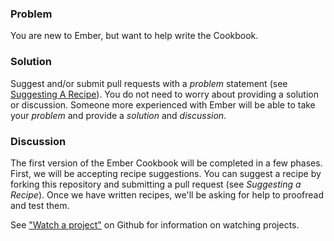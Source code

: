 ### Problem
You are new to Ember, but want to help write the Cookbook.

### Solution
Suggest and/or submit pull requests with a _problem_ statement (see [Suggesting A Recipe](suggesting_a_recipe)). You do not need to worry about providing a solution or discussion. Someone more experienced with Ember will be able to take your _problem_ and provide a _solution_ and _discussion_.

### Discussion
The first version of the Ember Cookbook will be completed in a few phases. First, we will be accepting
recipe suggestions. You can suggest a recipe by forking this repository and submitting a pull request
(see _Suggesting a Recipe_). Once we have written recipes, we'll be asking for help to proofread and test
them.

See ["Watch a project"](https://help.github.com/articles/be-social#watch-a-project) on Github for information on watching projects.
